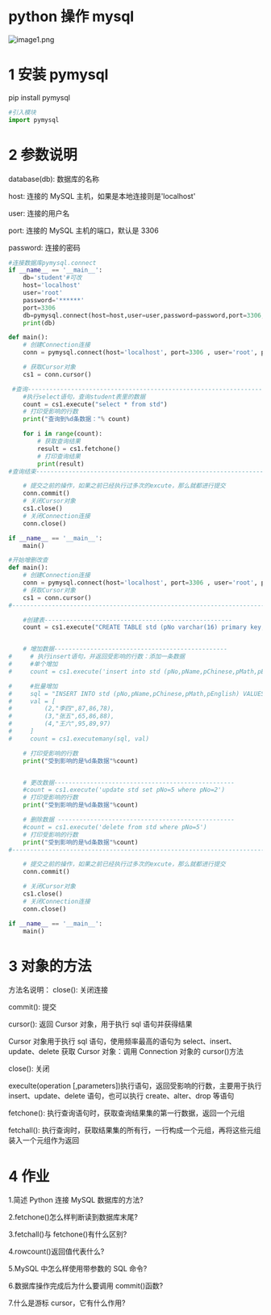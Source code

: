 # python 操作 mysql

![image1.png](http://114.115.175.189:9999/python/image-1_1630289289202.png)

# 1 安装 pymysql

pip install pymysql

```python
#引入模块
import pymysql
```

# 2 参数说明

database(db): 数据库的名称

host: 连接的 MySQL 主机，如果是本地连接则是'localhost'

user: 连接的用户名

port: 连接的 MySQL 主机的端口，默认是 3306

password: 连接的密码

```python
#连接数据库pymysql.connect
if __name__ == '__main__':
    db='student'#可改
    host='localhost'
    user='root'
    password='******'
    port=3306
    db=pymysql.connect(host=host,user=user,password=password,port=3306,database=db,charset='utf8')
    print(db)
```

```python
def main():
    # 创建Connection连接
    conn = pymysql.connect(host='localhost', port=3306 , user='root', password='sh99', database='student',charset='utf8')

    # 获取Cursor对象
    cs1 = conn.cursor()

 #查询----------------------------------------------------------------------------------------------------------------------------
    #执行select语句，查询student表里的数据
    count = cs1.execute("select * from std")
    # 打印受影响的行数
    print("查询到%d条数据："% count)

    for i in range(count):
        # 获取查询结果
        result = cs1.fetchone()
        # 打印查询结果
        print(result)
#查询结束-----------------------------------------------------------------------------------------------------------------------------

    # 提交之前的操作，如果之前已经执行过多次的excute，那么就都进行提交
    conn.commit()
    # 关闭Cursor对象
    cs1.close()
    # 关闭Connection连接
    conn.close()

if __name__ == '__main__':
    main()
```

```python
#开始增删改查
def main():
    # 创建Connection连接
    conn = pymysql.connect(host='localhost', port=3306 , user='root', password='sh99', database='student',charset='utf8')
    # 获取Cursor对象
    cs1 = conn.cursor()
#--------------------------------------------------------------------------------------------------------------------------

    #创建表----------------------------------------------------
    count = cs1.execute("CREATE TABLE std (pNo varchar(16) primary key, pName varchar(16), pChinese float, pMath float, pEnglish float)")


    # 增加数据------------------------------------------------
#     # 执行insert语句，并返回受影响的行数：添加一条数据
#     #单个增加
#     count = cs1.execute('insert into std (pNo,pName,pChinese,pMath,pEnglish) values (1,"张三",90,95,98)')

#     #批量增加
#     sql = "INSERT INTO std (pNo,pName,pChinese,pMath,pEnglish) VALUES (%s,%s,%s,%s,%s)"
#     val = [
#         (2,"李四",87,86,78),
#         (3,"张五",65,86,88),
#         (4,"王六",95,89,97)
#     ]
#     count = cs1.executemany(sql, val)

    # 打印受影响的行数
    print("受到影响的是%d条数据"%count)


    # 更改数据--------------------------------------------------
    #count = cs1.execute('update std set pNo=5 where pNo=2')
    # 打印受影响的行数
    print("受到影响的是%d条数据"%count)

    # 删除数据 -------------------------------------------------
    #count = cs1.execute('delete from std where pNo=5')
    # 打印受影响的行数
    print("受到影响的是%d条数据"%count)
#----------------------------------------------------------------------------------------------------------------------------

    # 提交之前的操作，如果之前已经执行过多次的excute，那么就都进行提交
    conn.commit()

    # 关闭Cursor对象
    cs1.close()
    # 关闭Connection连接
    conn.close()

if __name__ == '__main__':
    main()
```

# 3 对象的方法

方法名说明：
close(): 关闭连接

commit(): 提交

cursor(): 返回 Cursor 对象，用于执行 sql 语句并获得结果

Cursor 对象用于执行 sql 语句，使用频率最高的语句为 select、insert、update、delete
获取 Cursor 对象：调用 Connection 对象的 cursor()方法

close(): 关闭

execulte(operation [,parameters])执行语句，返回受影响的行数，主要用于执行 insert、update、delete 语句，也可以执行 create、alter、drop 等语句

fetchone(): 执行查询语句时，获取查询结果集的第一行数据，返回一个元组

fetchall(): 执行查询时，获取结果集的所有行，一行构成一个元组，再将这些元组装入一个元组作为返回

# 4 作业

1.简述 Python 连接 MySQL 数据库的方法?

2.fetchone()怎么样判断读到数据库末尾?

3.fetchall()与 fetchone()有什么区别?

4.rowcount()返回值代表什么?

5.MySQL 中怎么样使用带参数的 SQL 命令?

6.数据库操作完成后为什么要调用 commit()函数?

7.什么是游标 cursor，它有什么作用?
